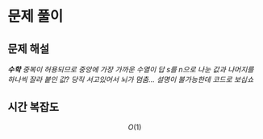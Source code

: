   # 문제 풀이

## 문제 해설

***수학***
*중복이 허용되므로 중앙에 가장 가까운 수열이 답*
*s를 n으로 나눈 값과 나머지를 하나씩 잘라 붙인 값?*
*당직 서고있어서 뇌가 멈춤… 설명이 불가능한데 코드로 보십쇼* 



## 시간 복잡도

$$O(1)$$

